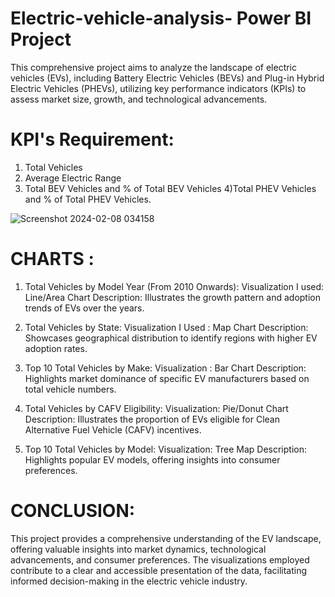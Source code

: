# Electric-vehicle-analysis- Power BI Project
This comprehensive project aims to analyze the landscape of electric vehicles (EVs), including Battery Electric Vehicles (BEVs) and Plug-in Hybrid Electric Vehicles (PHEVs), utilizing key performance indicators (KPIs) to assess market size, growth, and technological advancements.

# KPI's Requirement:
1) Total Vehicles
2) Average Electric Range
3) Total BEV Vehicles and % of Total BEV Vehicles
4)Total PHEV Vehicles and % of Total PHEV Vehicles.


![Screenshot 2024-02-08 034158](https://github.com/ManishaSenapati27/Electric-vehicle-analysis-/assets/151750685/2dab8acf-2197-4e08-966c-c5b7bc9ab5b9)


# CHARTS :
1) Total Vehicles by Model Year (From 2010 Onwards):
Visualization I used: Line/Area Chart
Description: Illustrates the growth pattern and adoption trends of EVs over the years.

2) Total Vehicles by State:
Visualization I Used : Map Chart
Description: Showcases geographical distribution to identify regions with higher EV adoption rates.

3) Top 10 Total Vehicles by Make:
Visualization : Bar Chart
Description: Highlights market dominance of specific EV manufacturers based on total vehicle numbers.

4) Total Vehicles by CAFV Eligibility:
Visualization: Pie/Donut Chart
Description: Illustrates the proportion of EVs eligible for Clean Alternative Fuel Vehicle (CAFV) incentives.

5) Top 10 Total Vehicles by Model:
Visualization: Tree Map
Description: Highlights popular EV models, offering insights into consumer preferences.

# CONCLUSION:
This project provides a comprehensive understanding of the EV landscape, offering valuable insights into market dynamics, technological advancements, and consumer preferences. The visualizations employed contribute to a clear and accessible presentation of the data, facilitating informed decision-making in the electric vehicle industry.
